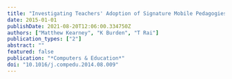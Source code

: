 ```yaml
---
title: "Investigating Teachers' Adoption of Signature Mobile Pedagogies"
date: 2015-01-01
publishDate: 2021-08-20T12:06:00.334750Z
authors: ["Matthew Kearney", "K Burden", "T Rai"]
publication_types: ["2"]
abstract: ""
featured: false
publication: "*Computers & Education*"
doi: "10.1016/j.compedu.2014.08.009"
---
```


